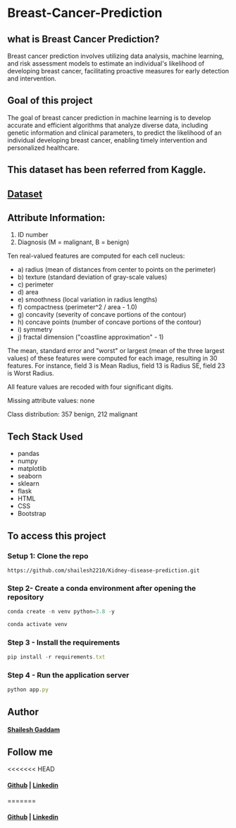 # Breast-Cancer-Prediction

## what is Breast Cancer Prediction?
Breast cancer prediction involves utilizing data analysis, machine learning, and risk assessment models to estimate an individual's likelihood of developing breast cancer, facilitating proactive measures for early detection and intervention.

## Goal of this project
The goal of breast cancer prediction in machine learning is to develop accurate and efficient algorithms that analyze diverse data, including genetic information and clinical parameters, to predict the likelihood of an individual developing breast cancer, enabling timely intervention and personalized healthcare.

## This dataset has been referred from Kaggle.
## [Dataset](https://www.kaggle.com/datasets/uciml/breast-cancer-wisconsin-data)

## Attribute Information:

1) ID number
2) Diagnosis (M = malignant, B = benign)

Ten real-valued features are computed for each cell nucleus:

- a) radius (mean of distances from center to points on the perimeter)
- b) texture (standard deviation of gray-scale values)
- c) perimeter
- d) area
- e) smoothness (local variation in radius lengths)
- f) compactness (perimeter^2 / area - 1.0)
- g) concavity (severity of concave portions of the contour)
- h) concave points (number of concave portions of the contour)
- i) symmetry
- j) fractal dimension ("coastline approximation" - 1)

The mean, standard error and "worst" or largest (mean of the three
largest values) of these features were computed for each image,
resulting in 30 features. For instance, field 3 is Mean Radius, field
13 is Radius SE, field 23 is Worst Radius.

All feature values are recoded with four significant digits.

Missing attribute values: none

Class distribution: 357 benign, 212 malignant

## Tech Stack Used
- pandas
- numpy
- matplotlib
- seaborn
- sklearn
- flask
- HTML
- CSS
- Bootstrap

## To access this project
### Setup 1: Clone the repo
``` setup
https://github.com/shailesh2210/Kidney-disease-prediction.git
```
### Step 2- Create a conda environment after opening the repository
```javascript
conda create -n venv python=3.8 -y
```
```javascript
conda activate venv
```
### Step 3 - Install the requirements
```javascript
pip install -r requirements.txt
```
### Step 4 - Run the application server
```javascript
python app.py
```
## Author 
#### [Shailesh Gaddam](https://github.com/shailesh2210)
## Follow me
<<<<<<< HEAD
#### [Github](https://github.com/shailesh2210) | [Linkedin](https://www.linkedin.com/in/shailesh-gaddam-262988218/)
=======
#### [Github](https://github.com/shailesh2210) | [Linkedin](https://www.linkedin.com/in/shailesh-gaddam-262988218/)